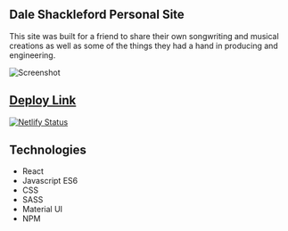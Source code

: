 ## Dale Shackleford Personal Site
This site was built for a friend to share their own songwriting and musical creations as well as some of the things they had a hand in producing and engineering.

![Screenshot](https://i.postimg.cc/RZ5RNwq3/dale-shack.png)

## [Deploy Link](https://daleshack.netlify.app/)

[![Netlify Status](https://api.netlify.com/api/v1/badges/d23fc721-a887-4ba5-bebc-416c01f54c44/deploy-status)](https://app.netlify.com/sites/daleshack/deploys)

## Technologies
- React
- Javascript ES6
- CSS
- SASS
- Material UI
- NPM
